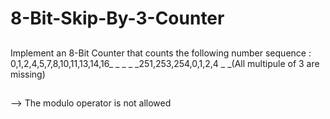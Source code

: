 # 8-Bit-Skip-By-3-Counter
## 
 Implement an 8-Bit Counter that counts the following number sequence : 0,1,2,4,5,7,8,10,11,13,14,16_ _ _
    _ _251,253,254,0,1,2,4 _ _(All multipule of 3 are missing)

## 
--> The modulo operator is not allowed
